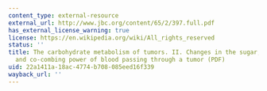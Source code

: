 ```yaml
---
content_type: external-resource
external_url: http://www.jbc.org/content/65/2/397.full.pdf
has_external_license_warning: true
license: https://en.wikipedia.org/wiki/All_rights_reserved
status: ''
title: The carbohydrate metabolism of tumors. II. Changes in the sugar, lactic acid,
  and co-combing power of blood passing through a tumor (PDF)
uid: 22a1411a-18ac-4774-b708-085eed16f339
wayback_url: ''
---
```

